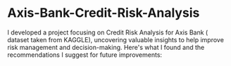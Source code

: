 # Axis-Bank-Credit-Risk-Analysis
 I developed a project focusing on Credit Risk Analysis for Axis Bank ( dataset taken from KAGGLE), uncovering valuable insights to help improve risk management and decision-making. Here's what I found and the recommendations I suggest for future improvements:   

